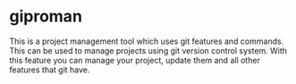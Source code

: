 # giproman
This is a project management tool which uses git features and commands. This can be used to manage projects using git version control system. With this feature you can manage your project, update them and all other features that git have.
